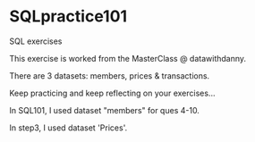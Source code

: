 # SQLpractice101
SQL exercises

This exercise is worked from the MasterClass @ datawithdanny.

There are 3 datasets: members, prices & transactions.

Keep practicing and keep reflecting on your exercises...

In SQL101,  I used dataset "members" for ques 4-10. 

In step3, I used dataset 'Prices'. 


